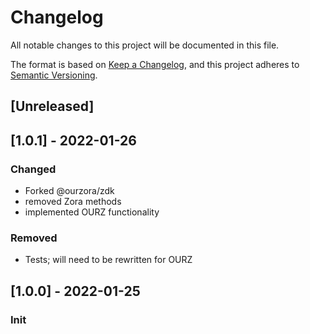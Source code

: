 # Changelog

All notable changes to this project will be documented in this file.

The format is based on [Keep a Changelog](https://keepachangelog.com/en/1.0.0/),
and this project adheres to [Semantic Versioning](https://semver.org/spec/v2.0.0.html).

## [Unreleased]

## [1.0.1] - 2022-01-26

### Changed

- Forked @ourzora/zdk
- removed Zora methods
- implemented OURZ functionality

### Removed

- Tests; will need to be rewritten for OURZ

## [1.0.0] - 2022-01-25

### Init
